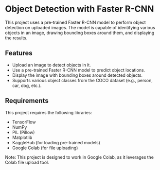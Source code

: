 # Object Detection with Faster R-CNN

This project uses a pre-trained Faster R-CNN model to perform object detection on uploaded images. The model is capable of identifying various objects in an image, drawing bounding boxes around them, and displaying the results.

## Features

- Upload an image to detect objects in it.
- Use a pre-trained Faster R-CNN model to predict object locations.
- Display the image with bounding boxes around detected objects.
- Supports various object classes from the COCO dataset (e.g., person, car, dog, etc.).

## Requirements

This project requires the following libraries:

- TensorFlow
- NumPy
- PIL (Pillow)
- Matplotlib
- KaggleHub (for loading pre-trained models)
- Google Colab (for file uploading)

Note: This project is designed to work in Google Colab, as it leverages the Colab file upload tool.
